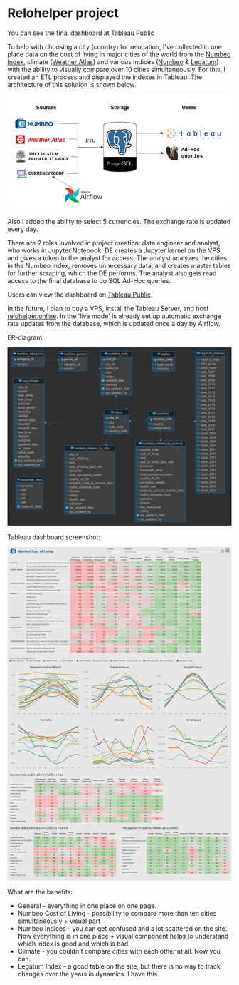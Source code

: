 # Relohelper project

You can see the final dashboard at [Tableau Public](https://public.tableau.com/app/profile/smagindenis/viz/relohelper/Dashboard1#1)

To help with choosing a city (country) for relocation, I've collected in one place data on the cost of living in major cities of the world from the [Numbeo Index](https://www.numbeo.com/cost-of-living/rankings_current.jsp), climate ([Weather Atlas](https://www.weather-atlas.com/)) and various indices ([Numbeo](https://www.numbeo.com/cost-of-living/) & [Legatum](https://www.prosperity.com/rankings)) with the ability to visually compare over 10 cities simultaneously. For this, I created an ETL process and displayed the indexes in Tableau. The architecture of this solution is shown below.

![architecture](./images/architecture.png)

Also I added the ability to select 5 currencies. The exchange rate is updated every day.

There are 2 roles involved in project creation: data engineer and analyst, who works in Jupyter Notebook.
DE creates a Jupyter kernel on the VPS and gives a token to the analyst for access.
The analyst analyzes the cities in the Numbeo Index, removes unnecessary data, and creates master tables for further scraping, which the DE performs. The analyst also gets read access to the final database to do SQL Ad-Hoc queries.

Users can view the dashboard on [Tableau Public](https://public.tableau.com/app/profile/smagindenis/viz/relohelper/Dashboard1#1).

In the future, I plan to buy a VPS, install the Tableau Server, and host [relohelper.online](http://relohelper.online/). In the 'live mode' is already set up automatic exchange rate updates from the database, which is updated once a day by Airflow.


ER-diagram:

![er_diagram](./images/er-diagram.png)

Tableau dashboard screenshot:

![dashboard](./images/dashboard.jpg)

What are the benefits:
- General - everything in one place on one page.
- Numbeo Cost of Living - possibility to compare more than ten cities simultaneously + visual part
- Numbeo Indices - you can get confused and a lot scattered on the site. Now everything is in one place + visual component helps to understand which index is good and which is bad.
- Climate - you couldn't compare cities with each other at all. Now you can.
- Legatum Index - a good table on the site, but there is no way to track changes over the years in dynamics. I have this.